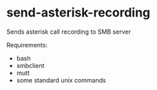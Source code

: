 # send-asterisk-recording
Sends asterisk call recording to SMB server

Requirements:
 * bash
 * smbclient
 * mutt
 * some standard unix commands
